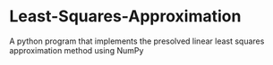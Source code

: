 # Least-Squares-Approximation
A python program that implements the presolved linear least squares approximation method using NumPy
